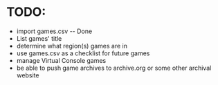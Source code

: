 # TODO:
 - import games.csv -- Done
 - List games' title
 - determine what region(s) games are in
 - use games.csv as a checklist for future games
 - manage Virtual Console games
 - be able to push game archives to archive.org or some other archival website